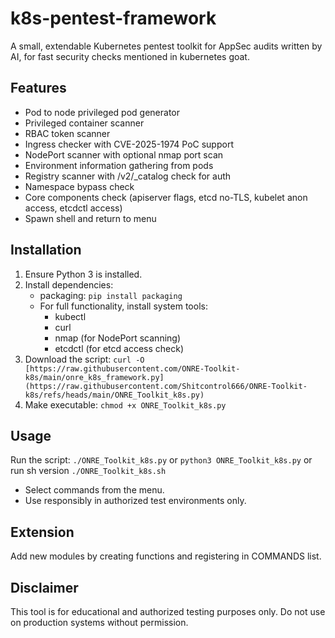 # k8s-pentest-framework

A small, extendable Kubernetes pentest toolkit for AppSec audits written by AI, for fast security checks mentioned in kubernetes goat.

## Features
- Pod to node privileged pod generator
- Privileged container scanner
- RBAC token scanner
- Ingress checker with CVE-2025-1974 PoC support
- NodePort scanner with optional nmap port scan
- Environment information gathering from pods
- Registry scanner with /v2/_catalog check for auth
- Namespace bypass check
- Core components check (apiserver flags, etcd no-TLS, kubelet anon access, etcdctl access)
- Spawn shell and return to menu

## Installation
1. Ensure Python 3 is installed.
2. Install dependencies:
   - packaging: `pip install packaging`
   - For full functionality, install system tools:
     - kubectl
     - curl
     - nmap (for NodePort scanning)
     - etcdctl (for etcd access check)
3. Download the script: `curl -O [https://raw.githubusercontent.com/ONRE-Toolkit-k8s/main/onre_k8s_framework.py](https://raw.githubusercontent.com/Shitcontrol666/ONRE-Toolkit-k8s/refs/heads/main/ONRE_Toolkit_k8s.py)`
4. Make executable: `chmod +x ONRE_Toolkit_k8s.py`

## Usage
Run the script: `./ONRE_Toolkit_k8s.py` or `python3 ONRE_Toolkit_k8s.py` or run sh version `./ONRE_Toolkit_k8s.sh`
- Select commands from the menu.
- Use responsibly in authorized test environments only.

## Extension
Add new modules by creating functions and registering in COMMANDS list.

## Disclaimer
This tool is for educational and authorized testing purposes only. Do not use on production systems without permission.
